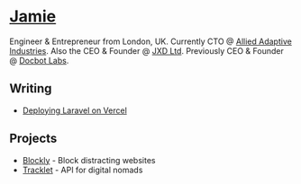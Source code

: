 # [Jamie](https://www.jxd.dev/)

Engineer & Entrepreneur from London, UK. Currently CTO @ [Allied Adaptive Industries](https://www.a2i.network/). Also the CEO & Founder @ [JXD Ltd](https://www.jxd.dev). Previously CEO & Founder @ [Docbot Labs](https://www.uktech.news/saas/docbot-labs-pre-seed-20221102).

## Writing

- [Deploying Laravel on Vercel](https://www.jxd.dev/blog/laravel-vercel-example)

## Projects

- [Blockly](https://blockly.jxd.dev/) - Block distracting websites
- [Tracklet](https://www.tracklet.dev/) - API for digital nomads
